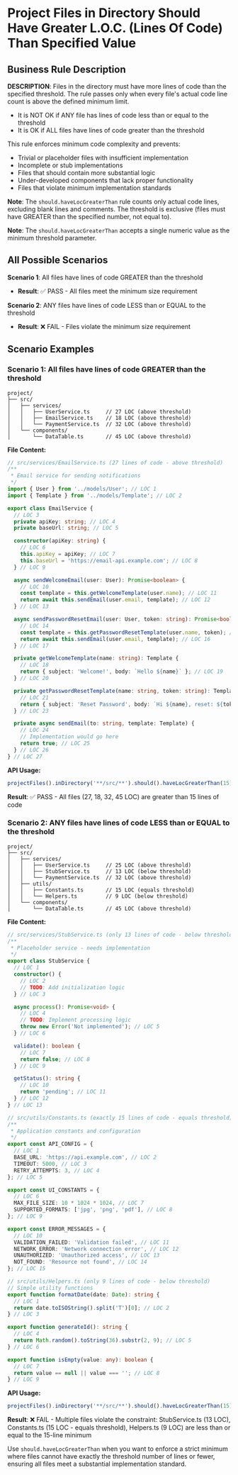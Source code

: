 # Project Files in Directory Should Have Greater L.O.C. (Lines Of Code) Than Specified Value

## Business Rule Description

**DESCRIPTION**: Files in the directory must have more lines of code than the specified threshold. The rule passes only when every file's actual code line count is above the defined minimum limit.

- It is NOT OK if ANY file has lines of code less than or equal to the threshold
- It is OK if ALL files have lines of code greater than the threshold

This rule enforces minimum code complexity and prevents:

- Trivial or placeholder files with insufficient implementation
- Incomplete or stub implementations
- Files that should contain more substantial logic
- Under-developed components that lack proper functionality
- Files that violate minimum implementation standards

**Note**: The `should.haveLocGreaterThan` rule counts only actual code lines, excluding blank lines and comments. The threshold is exclusive (files must have GREATER than the specified number, not equal to).

**Note**: The `should.haveLocGreaterThan` accepts a single numeric value as the minimum threshold parameter.

## All Possible Scenarios

**Scenario 1**: All files have lines of code GREATER than the threshold

- **Result**: ✅ PASS - All files meet the minimum size requirement

**Scenario 2**: ANY files have lines of code LESS than or EQUAL to the threshold

- **Result**: ❌ FAIL - Files violate the minimum size requirement

## Scenario Examples

### Scenario 1: All files have lines of code GREATER than the threshold

```
project/
├── src/
│   ├── services/
│   │   ├── UserService.ts     // 27 LOC (above threshold)
│   │   ├── EmailService.ts    // 18 LOC (above threshold)
│   │   └── PaymentService.ts  // 32 LOC (above threshold)
│   └── components/
│       └── DataTable.ts       // 45 LOC (above threshold)
```

**File Content:**

```typescript
// src/services/EmailService.ts (27 lines of code - above threshold)
/**
 * Email service for sending notifications
 */
import { User } from '../models/User'; // LOC 1
import { Template } from '../models/Template'; // LOC 2

export class EmailService {
  // LOC 3
  private apiKey: string; // LOC 4
  private baseUrl: string; // LOC 5

  constructor(apiKey: string) {
    // LOC 6
    this.apiKey = apiKey; // LOC 7
    this.baseUrl = 'https://email-api.example.com'; // LOC 8
  } // LOC 9

  async sendWelcomeEmail(user: User): Promise<boolean> {
    // LOC 10
    const template = this.getWelcomeTemplate(user.name); // LOC 11
    return await this.sendEmail(user.email, template); // LOC 12
  } // LOC 13

  async sendPasswordResetEmail(user: User, token: string): Promise<boolean> {
    // LOC 14
    const template = this.getPasswordResetTemplate(user.name, token); // LOC 15
    return await this.sendEmail(user.email, template); // LOC 16
  } // LOC 17

  private getWelcomeTemplate(name: string): Template {
    // LOC 18
    return { subject: 'Welcome!', body: `Hello ${name}` }; // LOC 19
  } // LOC 20

  private getPasswordResetTemplate(name: string, token: string): Template {
    // LOC 21
    return { subject: 'Reset Password', body: `Hi ${name}, reset: ${token}` }; // LOC 22
  } // LOC 23

  private async sendEmail(to: string, template: Template) {
    // LOC 24
    // Implementation would go here
    return true; // LOC 25
  } // LOC 26
} // LOC 27
```

**API Usage:**

```typescript
projectFiles().inDirectory('**/src/**').should().haveLocGreaterThan(15).check();
```

**Result**: ✅ PASS - All files (27, 18, 32, 45 LOC) are greater than 15 lines of code

### Scenario 2: ANY files have lines of code LESS than or EQUAL to the threshold

```
project/
├── src/
│   ├── services/
│   │   ├── UserService.ts     // 25 LOC (above threshold)
│   │   ├── StubService.ts     // 13 LOC (below threshold)
│   │   └── PaymentService.ts  // 32 LOC (above threshold)
│   ├── utils/
│   │   ├── Constants.ts       // 15 LOC (equals threshold)
│   │   └── Helpers.ts         // 9 LOC (below threshold)
│   └── components/
│       └── DataTable.ts       // 45 LOC (above threshold)
```

**File Content:**

```typescript
// src/services/StubService.ts (only 13 lines of code - below threshold)
/**
 * Placeholder service - needs implementation
 */
export class StubService {
  // LOC 1
  constructor() {
    // LOC 2
    // TODO: Add initialization logic
  } // LOC 3

  async process(): Promise<void> {
    // LOC 4
    // TODO: Implement processing logic
    throw new Error('Not implemented'); // LOC 5
  } // LOC 6

  validate(): boolean {
    // LOC 7
    return false; // LOC 8
  } // LOC 9

  getStatus(): string {
    // LOC 10
    return 'pending'; // LOC 11
  } // LOC 12
} // LOC 13

// src/utils/Constants.ts (exactly 15 lines of code - equals threshold)
/**
 * Application constants and configuration
 */
export const API_CONFIG = {
  // LOC 1
  BASE_URL: 'https://api.example.com', // LOC 2
  TIMEOUT: 5000, // LOC 3
  RETRY_ATTEMPTS: 3, // LOC 4
}; // LOC 5

export const UI_CONSTANTS = {
  // LOC 6
  MAX_FILE_SIZE: 10 * 1024 * 1024, // LOC 7
  SUPPORTED_FORMATS: ['jpg', 'png', 'pdf'], // LOC 8
}; // LOC 9

export const ERROR_MESSAGES = {
  // LOC 10
  VALIDATION_FAILED: 'Validation failed', // LOC 11
  NETWORK_ERROR: 'Network connection error', // LOC 12
  UNAUTHORIZED: 'Unauthorized access', // LOC 13
  NOT_FOUND: 'Resource not found', // LOC 14
}; // LOC 15

// src/utils/Helpers.ts (only 9 lines of code - below threshold)
// Simple utility functions
export function formatDate(date: Date): string {
  // LOC 1
  return date.toISOString().split('T')[0]; // LOC 2
} // LOC 3

export function generateId(): string {
  // LOC 4
  return Math.random().toString(36).substr(2, 9); // LOC 5
} // LOC 6

export function isEmpty(value: any): boolean {
  // LOC 7
  return value == null || value === ''; // LOC 8
} // LOC 9
```

**API Usage:**

```typescript
projectFiles().inDirectory('**/src/**').should().haveLocGreaterThan(15).check();
```

**Result**: ❌ FAIL - Multiple files violate the constraint: StubService.ts (13 LOC), Constants.ts (15 LOC - equals threshold), Helpers.ts (9 LOC) are less than or equal to the 15-line minimum

Use `should.haveLocGreaterThan` when you want to enforce a strict minimum where files cannot have exactly the threshold number of lines or fewer, ensuring all files meet a substantial implementation standard.
